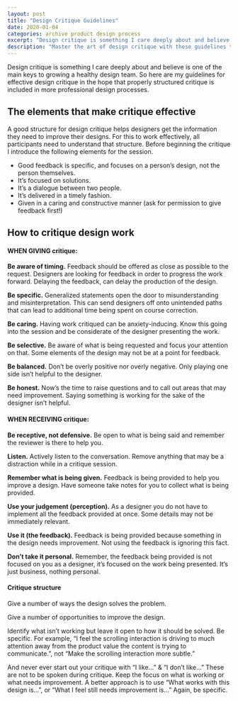 ```yaml
---
layout: post
title: "Design Critique Guidelines"
date: 2020-01-04
categories: archive product design process
excerpt: "Design critique is something I care deeply about and believe is one of the main keys to growing a healthy design team."
description: "Master the art of design critique with these guidelines to improve collaboration, enhance creativity, and deliver better results in your design projects."
---
```


Design critique is something I care deeply about and believe is one of the main keys to growing a healthy design team. So here are my guidelines for effective design critique in the hope that properly structured critique is included in more professional design processes.

## The elements that make critique effective

A good structure for design critique helps designers get the information they need to improve their designs. For this to work effectively, all participants need to understand that structure.
Before beginning the critique I introduce the following elements for the session.

- Good feedback is specific, and focuses on a person’s design, not the person themselves.
- It’s focused on solutions.
- It’s a dialogue between two people.
- It’s delivered in a timely fashion.
- Given in a caring and constructive manner (ask for permission to give feedback first!)

## How to critique design work

#### WHEN GIVING critique:

**Be aware of timing.**
Feedback should be offered as close as possible to the request. Designers are looking for feedback in order to progress the work forward. Delaying the feedback, can delay the production of the design.

**Be specific.**
Generalized statements open the door to misunderstanding and misinterpretation. This can send designers off onto unintended paths that can lead to additional time being spent on course correction.

**Be caring.**
Having work critiqued can be anxiety-inducing. Know this going into the session and be considerate of the designer presenting the work.

**Be selective.**
Be aware of what is being requested and focus your attention on that. Some elements of the design may not be at a point for feedback.

**Be balanced.**
Don’t be overly positive nor overly negative. Only playing one side isn’t helpful to the designer.

**Be honest.**
Now’s the time to raise questions and to call out areas that may need improvement. Saying something is working for the sake of the designer isn’t helpful.

#### WHEN RECEIVING critique:

**Be receptive, not defensive.**
Be open to what is being said and remember the reviewer is there to help you.

**Listen.**
Actively listen to the conversation. Remove anything that may be a distraction while in a critique session.

**Remember what is being given.**
Feedback is being provided to help you improve a design. Have someone take notes for you to collect what is being provided.

**Use your judgement (perception).**
As a designer you do not have to implement all the feedback provided at once. Some details may not be immediately relevant.

**Use it (the feedback).**
Feedback is being provided because something in the design needs improvement. Not using the feedback is ignoring this fact.

**Don’t take it personal.**
Remember, the feedback being provided is not focused on you as a designer, it’s focused on the work being presented. It’s just business, nothing personal.

#### Critique structure

Give a number of ways the design solves the problem.

Give a number of opportunities to improve the design.

Identify what isn’t working but leave it open to how it should be solved. Be specific.
For example, “I feel the scrolling interaction is driving to much attention away from the product value the content is trying to communicate.”, not “Make the scrolling interaction more subtle.”

And never ever start out your critique with “I like…” & “I don’t like…”
These are not to be spoken during critique. Keep the focus on what is working or what needs improvement. A better approach is to use “What works with this design is…”, or “What I feel still needs improvement is…” Again, be specific.
